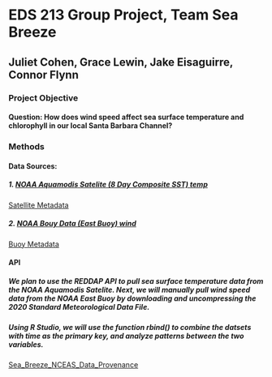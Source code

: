 # EDS 213 Group Project, Team Sea Breeze
## Juliet Cohen, Grace Lewin, Jake Eisaguirre, Connor Flynn
### Project Objective
#### Question: How does wind speed affect sea surface temperature and chlorophyll in our local Santa Barbara Channel?
### Methods
#### Data Sources: 
##### 1. [NOAA Aquamodis Satelite (8 Day Composite SST) temp](https://coastwatch.pfeg.noaa.gov/erddap/griddap/erdMWsstd3day_LonPM180.graph?sst%5B(last)%5D%5B(0.0)%5D%5B(33.1125):(34.9)%5D%5B(-120.6625):(-118.875)%5D&.draw=surface&.vars=longitude%7Clatitude%7Csst&.colorBar=%7C%7C%7C%7C%7C&.bgColor=0xffccccff )
[Satellite Metadata](https://coastwatch.pfeg.noaa.gov/erddap/info/erdMWsstd3day_LonPM180/index.html)

##### 2. [NOAA Bouy Data (East Buoy) wind](https://www.ndbc.noaa.gov/station_history.php?station=46053)
[Buoy Metadata](https://www.ndbc.noaa.gov/measdes.shtml)
#### API
##### We plan to use the REDDAP API to pull sea surface temperature data from the NOAA Aquamodis Satelite. Next, we will manually pull wind speed data from the NOAA East Buoy by downloading and uncompressing the 2020 Standard Meteorological Data File.
##### Using R Studio, we will use the function rbind() to combine the datsets with time as the primary key, and analyze patterns between the two variables.

[Sea_Breeze_NCEAS_Data_Provenance](https://docs.google.com/spreadsheets/d/19nLfPOXQPWDb65sirY04yWkPs-oYS9otppxUtECR_8U/edit?usp=sharing)
